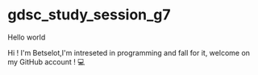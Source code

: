 # gdsc_study_session_g7
Hello world 

Hi ! I'm Betselot,I'm intreseted in programming and fall for it, welcome on my GitHub account ! 💻
